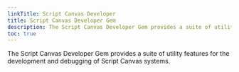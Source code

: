 ```yaml
---
linkTitle: Script Canvas Developer
title: Script Canvas Developer Gem
description: The Script Canvas Developer Gem provides a suite of utility features for the development and debugging of Script Canvas systems.
toc: true
---
```


The Script Canvas Developer Gem provides a suite of utility features for the development and debugging of Script Canvas systems.
